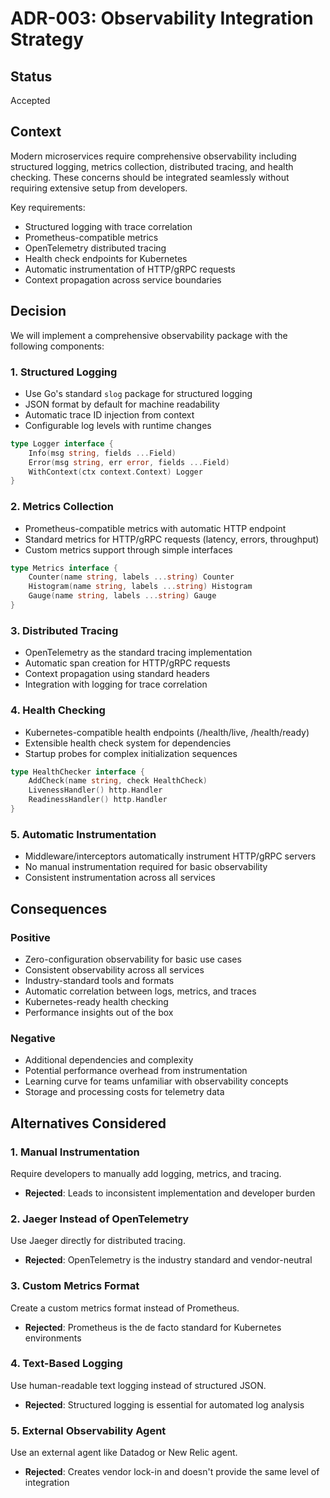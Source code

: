 # ADR-003: Observability Integration Strategy

## Status

Accepted

## Context

Modern microservices require comprehensive observability including structured logging, metrics collection, distributed tracing, and health checking. These concerns should be integrated seamlessly without requiring extensive setup from developers.

Key requirements:
- Structured logging with trace correlation
- Prometheus-compatible metrics
- OpenTelemetry distributed tracing
- Health check endpoints for Kubernetes
- Automatic instrumentation of HTTP/gRPC requests
- Context propagation across service boundaries

## Decision

We will implement a comprehensive observability package with the following components:

### 1. Structured Logging
- Use Go's standard `slog` package for structured logging
- JSON format by default for machine readability
- Automatic trace ID injection from context
- Configurable log levels with runtime changes

```go
type Logger interface {
    Info(msg string, fields ...Field)
    Error(msg string, err error, fields ...Field)
    WithContext(ctx context.Context) Logger
}
```

### 2. Metrics Collection
- Prometheus-compatible metrics with automatic HTTP endpoint
- Standard metrics for HTTP/gRPC requests (latency, errors, throughput)
- Custom metrics support through simple interfaces

```go
type Metrics interface {
    Counter(name string, labels ...string) Counter
    Histogram(name string, labels ...string) Histogram
    Gauge(name string, labels ...string) Gauge
}
```

### 3. Distributed Tracing
- OpenTelemetry as the standard tracing implementation
- Automatic span creation for HTTP/gRPC requests
- Context propagation using standard headers
- Integration with logging for trace correlation

### 4. Health Checking
- Kubernetes-compatible health endpoints (/health/live, /health/ready)
- Extensible health check system for dependencies
- Startup probes for complex initialization sequences

```go
type HealthChecker interface {
    AddCheck(name string, check HealthCheck)
    LivenessHandler() http.Handler
    ReadinessHandler() http.Handler
}
```

### 5. Automatic Instrumentation
- Middleware/interceptors automatically instrument HTTP/gRPC servers
- No manual instrumentation required for basic observability
- Consistent instrumentation across all services

## Consequences

### Positive
- Zero-configuration observability for basic use cases
- Consistent observability across all services
- Industry-standard tools and formats
- Automatic correlation between logs, metrics, and traces
- Kubernetes-ready health checking
- Performance insights out of the box

### Negative
- Additional dependencies and complexity
- Potential performance overhead from instrumentation
- Learning curve for teams unfamiliar with observability concepts
- Storage and processing costs for telemetry data

## Alternatives Considered

### 1. Manual Instrumentation
Require developers to manually add logging, metrics, and tracing.
- **Rejected**: Leads to inconsistent implementation and developer burden

### 2. Jaeger Instead of OpenTelemetry
Use Jaeger directly for distributed tracing.
- **Rejected**: OpenTelemetry is the industry standard and vendor-neutral

### 3. Custom Metrics Format
Create a custom metrics format instead of Prometheus.
- **Rejected**: Prometheus is the de facto standard for Kubernetes environments

### 4. Text-Based Logging
Use human-readable text logging instead of structured JSON.
- **Rejected**: Structured logging is essential for automated log analysis

### 5. External Observability Agent
Use an external agent like Datadog or New Relic agent.
- **Rejected**: Creates vendor lock-in and doesn't provide the same level of integration